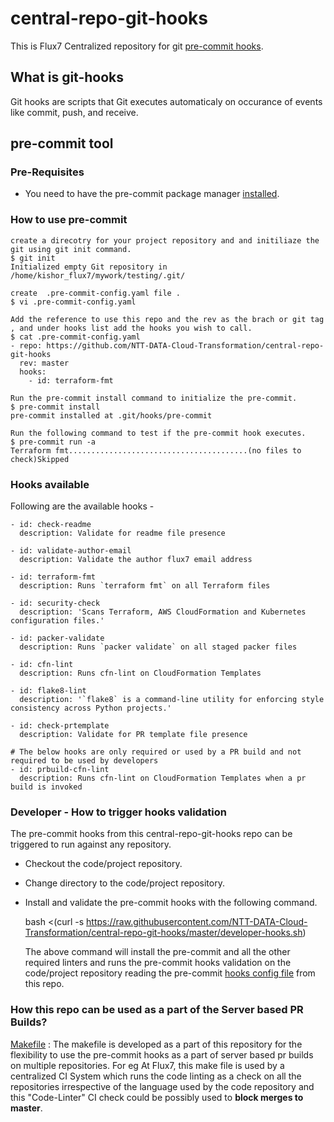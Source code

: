 # central-repo-git-hooks
This is Flux7 Centralized repository for git [pre-commit hooks](https://pre-commit.com/#intro).

## What is git-hooks
Git hooks are scripts that Git executes automaticaly on occurance of events like commit, push, and receive.

## pre-commit tool

### Pre-Requisites
* You need to have the pre-commit package manager [installed](https://pre-commit.com/#install).



### How to use pre-commit

```
create a direcotry for your project repository and and initiliaze the git using git init command.
$ git init
Initialized empty Git repository in /home/kishor_flux7/mywork/testing/.git/

create  .pre-commit-config.yaml file .
$ vi .pre-commit-config.yaml

Add the reference to use this repo and the rev as the brach or git tag , and under hooks list add the hooks you wish to call.
$ cat .pre-commit-config.yaml
- repo: https://github.com/NTT-DATA-Cloud-Transformation/central-repo-git-hooks
  rev: master
  hooks:
    - id: terraform-fmt

Run the pre-commit install command to initialize the pre-commit.
$ pre-commit install
pre-commit installed at .git/hooks/pre-commit

Run the following command to test if the pre-commit hook executes.
$ pre-commit run -a
Terraform fmt........................................(no files to check)Skipped

```

### Hooks available
Following are the available hooks -
```
- id: check-readme
  description: Validate for readme file presence

- id: validate-author-email
  description: Validate the author flux7 email address

- id: terraform-fmt
  description: Runs `terraform fmt` on all Terraform files

- id: security-check
  description: 'Scans Terraform, AWS CloudFormation and Kubernetes configuration files.'

- id: packer-validate
  description: Runs `packer validate` on all staged packer files

- id: cfn-lint
  description: Runs cfn-lint on CloudFormation Templates

- id: flake8-lint
  description: '`flake8` is a command-line utility for enforcing style consistency across Python projects.'

- id: check-prtemplate
  description: Validate for PR template file presence

# The below hooks are only required or used by a PR build and not required to be used by developers
- id: prbuild-cfn-lint
  description: Runs cfn-lint on CloudFormation Templates when a pr build is invoked

```

### Developer - How to trigger hooks validation

The pre-commit hooks from this central-repo-git-hooks repo can be triggered to run against any repository.

- Checkout the code/project repository.

- Change directory to the code/project repository.

- Install and validate the pre-commit hooks with the following command.

  bash <(curl -s https://raw.githubusercontent.com/NTT-DATA-Cloud-Transformation/central-repo-git-hooks/master/developer-hooks.sh)

  The above command will install the pre-commit and all the other required linters and runs the pre-commit hooks validation on the code/project repository reading the pre-commit [hooks config file](https://github.com/NTT-DATA-Cloud-Transformation/central-repo-git-hooks/blob/master/.pre-commit-config.yaml) from this repo.

### How this repo can be used as a part of the Server based PR Builds?

[Makefile](./Makefile) : The makefile is developed as a part of this repository for the flexibility to use the pre-commit hooks as a part of server based pr builds on multiple repositories. For eg At Flux7, this make file is used by a centralized CI System which runs the code linting as a check on all the repositories irrespective of the language used by the code repository and this "Code-Linter" CI check could be possibly used to **block merges to master**.
